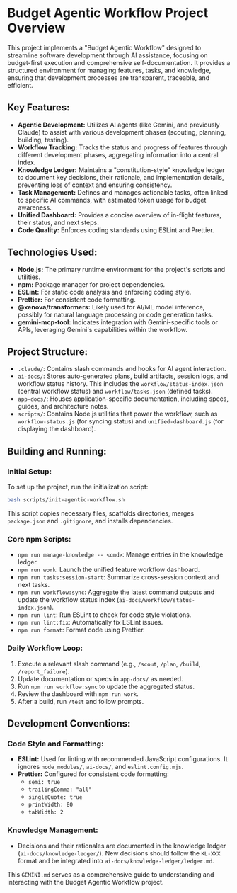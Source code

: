 # Budget Agentic Workflow Project Overview

This project implements a "Budget Agentic Workflow" designed to streamline software development through AI assistance, focusing on budget-first execution and comprehensive self-documentation. It provides a structured environment for managing features, tasks, and knowledge, ensuring that development processes are transparent, traceable, and efficient.

## Key Features:
*   **Agentic Development:** Utilizes AI agents (like Gemini, and previously Claude) to assist with various development phases (scouting, planning, building, testing).
*   **Workflow Tracking:** Tracks the status and progress of features through different development phases, aggregating information into a central index.
*   **Knowledge Ledger:** Maintains a "constitution-style" knowledge ledger to document key decisions, their rationale, and implementation details, preventing loss of context and ensuring consistency.
*   **Task Management:** Defines and manages actionable tasks, often linked to specific AI commands, with estimated token usage for budget awareness.
*   **Unified Dashboard:** Provides a concise overview of in-flight features, their status, and next steps.
*   **Code Quality:** Enforces coding standards using ESLint and Prettier.

## Technologies Used:
*   **Node.js:** The primary runtime environment for the project's scripts and utilities.
*   **npm:** Package manager for project dependencies.
*   **ESLint:** For static code analysis and enforcing coding style.
*   **Prettier:** For consistent code formatting.
*   **@xenova/transformers:** Likely used for AI/ML model inference, possibly for natural language processing or code generation tasks.
*   **gemini-mcp-tool:** Indicates integration with Gemini-specific tools or APIs, leveraging Gemini's capabilities within the workflow.

## Project Structure:
*   `.claude/`: Contains slash commands and hooks for AI agent interaction.
*   `ai-docs/`: Stores auto-generated plans, build artifacts, session logs, and workflow status history. This includes the `workflow/status-index.json` (central workflow status) and `workflow/tasks.json` (defined tasks).
*   `app-docs/`: Houses application-specific documentation, including specs, guides, and architecture notes.
*   `scripts/`: Contains Node.js utilities that power the workflow, such as `workflow-status.js` (for syncing status) and `unified-dashboard.js` (for displaying the dashboard).

## Building and Running:

### Initial Setup:
To set up the project, run the initialization script:
```bash
bash scripts/init-agentic-workflow.sh
```
This script copies necessary files, scaffolds directories, merges `package.json` and `.gitignore`, and installs dependencies.

### Core npm Scripts:
*   `npm run manage-knowledge -- <cmd>`: Manage entries in the knowledge ledger.
*   `npm run work`: Launch the unified feature workflow dashboard.
*   `npm run tasks:session-start`: Summarize cross-session context and next tasks.
*   `npm run workflow:sync`: Aggregate the latest command outputs and update the workflow status index (`ai-docs/workflow/status-index.json`).
*   `npm run lint`: Run ESLint to check for code style violations.
*   `npm run lint:fix`: Automatically fix ESLint issues.
*   `npm run format`: Format code using Prettier.

### Daily Workflow Loop:
1.  Execute a relevant slash command (e.g., `/scout`, `/plan`, `/build`, `/report_failure`).
2.  Update documentation or specs in `app-docs/` as needed.
3.  Run `npm run workflow:sync` to update the aggregated status.
4.  Review the dashboard with `npm run work`.
5.  After a build, run `/test` and follow prompts.

## Development Conventions:

### Code Style and Formatting:
*   **ESLint:** Used for linting with recommended JavaScript configurations. It ignores `node_modules/`, `ai-docs/`, and `eslint.config.mjs`.
*   **Prettier:** Configured for consistent code formatting:
    *   `semi: true`
    *   `trailingComma: "all"`
    *   `singleQuote: true`
    *   `printWidth: 80`
    *   `tabWidth: 2`

### Knowledge Management:
*   Decisions and their rationales are documented in the knowledge ledger (`ai-docs/knowledge-ledger/`). New decisions should follow the `KL-XXX` format and be integrated into `ai-docs/knowledge-ledger/ledger.md`.

This `GEMINI.md` serves as a comprehensive guide to understanding and interacting with the Budget Agentic Workflow project.
